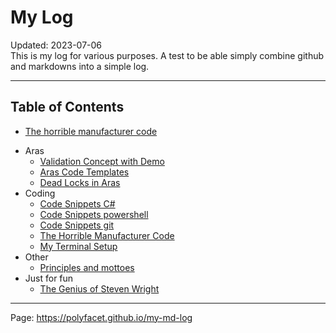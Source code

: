 # My Log

<div class='editDate'>Updated: 2023-07-06</div>
This is my log for various purposes.
A test to be able simply combine github and markdowns into a simple log.

---

## Table of Contents

* [The horrible manufacturer code](./Programming/BadCode/ManufacturerCode.md)
<!--* [Requirements, specifications and implementation](./Software/Requirements/Requirements_Spec_Code.md) -->
* Aras
  * [Validation Concept with Demo](Aras/ValidationConcept.md)
  * [Aras Code Templates](Aras/ArasCodeTemplates.md)
  * [Dead Locks in Aras](Aras/ArasDeadLock.md)
* Coding
  * [Code Snippets C#](Programming/CodeSnippetsCSharp.md)
  * [Code Snippets powershell](Programming/CodeSnippetsGitPowerShell.md)
  * [Code Snippets git](Programming/CodeSnippetsGit.md)
  * [The Horrible Manufacturer Code](Programming/BadCode/ManufacturerCode.md)
  * [My Terminal Setup](./Programming/Terminal/ConfiguringTheTerminal.md)
* Other
  * [Principles and mottoes](Other/Principles.md)
* Just for fun
  * [The Genius of Steven Wright](./Fun/steven_wright.md)

---

Page: <https://polyfacet.github.io/my-md-log>

